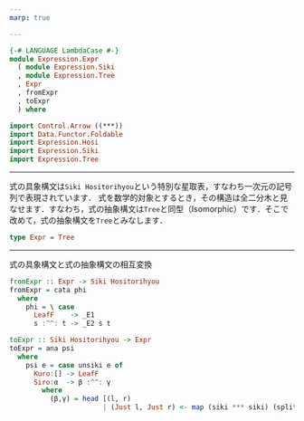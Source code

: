 ```yaml
---
marp: true

---
```


```haskell
{-# LANGUAGE LambdaCase #-}
module Expression.Expr
  ( module Expression.Siki
  , module Expression.Tree
  , Expr
  , fromExpr
  , toExpr
  ) where

import Control.Arrow ((***))
import Data.Functor.Foldable
import Expression.Hosi
import Expression.Siki
import Expression.Tree
```

---

式の具象構文は``Siki Hositorihyou``という特別な星取表，すなわち一次元の記号列で表現されています．
式を数学的対象とするとき，その構造は全二分木と見なせます．すなわち，式の抽象構文は``Tree``と同型（Isomorphic）です．そこで改めて，式の抽象構文を``Tree``とみなします．

```haskell
type Expr = Tree
```

---

式の具象構文と式の抽象構文の相互変換

```haskell
fromExpr :: Expr -> Siki Hositorihyou
fromExpr = cata phi
  where
    phi = \ case
      LeafF    -> _E1
      s :^^: t -> _E2 s t

toExpr :: Siki Hositorihyou -> Expr
toExpr = ana psi
  where
    psi e = case unsiki e of
      Kuro:[] -> LeafF
      Siro:α  -> β :^^: γ
        where
          (β,γ) = head [(l, r)
                       | (Just l, Just r) <- map (siki *** siki) (splits α)]      
```
